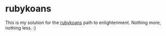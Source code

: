 # rubykoans

This is my solution for the [rubykoans](http://www.rubykoans.com/) path to enlightenment. Nothing more, nothing less. :)
